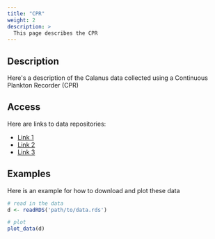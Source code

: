 ```yaml
---
title: "CPR"
weight: 2
description: >
  This page describes the CPR
---
```


## Description

Here's a description of the Calanus data collected using a Continuous Plankton Recorder (CPR)

## Access

Here are links to data repositories:

* [Link 1](https://github.com/hansenjohnson/calanus_data_website)
* [Link 2](https://github.com/hansenjohnson/calanus_data_website)
* [Link 3](https://github.com/hansenjohnson/calanus_data_website)

## Examples

Here is an example for how to download and plot these data

``` r
# read in the data
d <- readRDS('path/to/data.rds')

# plot
plot_data(d)
```
